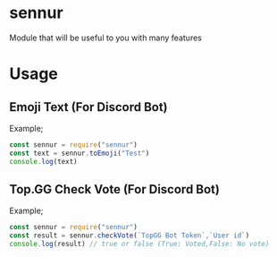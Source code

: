 # sennur
Module that will be useful to you with many features

# Usage
## Emoji Text (For Discord Bot)
Example;
``` js
const sennur = require("sennur")
const text = sennur.toEmoji("Test")
console.log(text)
``` 
## Top.GG Check Vote (For Discord Bot)
Example;
``` js
const sennur = require("sennur")
const result = sennur.checkVote(`TopGG Bot Token`,`User id`)
console.log(result) // true or false (True: Voted,False: No vote)
``` 
